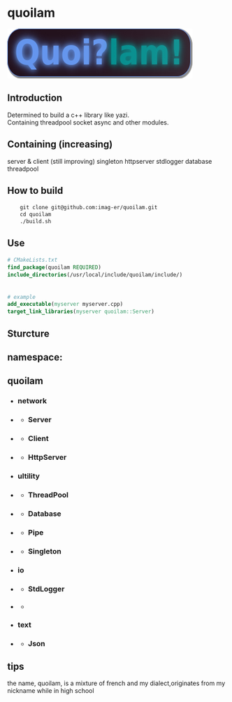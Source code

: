 # quoilam
![](icon.png)

## Introduction
Determined to build a c++ library like yazi.  
Containing threadpool socket async and other modules.
## Containing (increasing)
server & client (still improving)
singleton 
httpserver
stdlogger
database
threadpool 
## How to build
```shell
    git clone git@github.com:imag-er/quoilam.git
    cd quoilam
    ./build.sh
```
## Use
```cmake
# CMakeLists.txt
find_package(quoilam REQUIRED)
include_directories(/usr/local/include/quoilam/include/)


# example
add_executable(myserver myserver.cpp)
target_link_libraries(myserver quoilam::Server)

```
## Sturcture
## namespace:
## quoilam  
- ### network   
- - ### Server
- - ### Client
- - ### HttpServer
- ### ultility  
- - ### ThreadPool
- - ### Database
- - ### Pipe
- - ### Singleton
- ### io
- - ### StdLogger
- - ### 
- ### text
- - ### Json
## tips
the name, quoilam, is a mixture of french and my dialect,originates from my nickname while in high school
